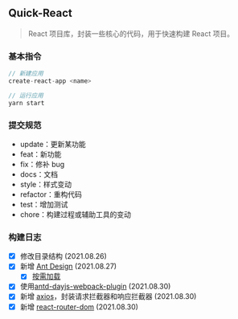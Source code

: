 <!--
 * @Author: 刘晨曦
 * @Date: 2021-08-26 16:19:51
 * @LastEditTime: 2021-09-04 12:01:36
 * @LastEditors: Please set LastEditors
 * @Description: In User Settings Edit
 * @FilePath: \react\react-demo\README.md
-->

## Quick-React

> React 项目库，封装一些核心的代码，用于快速构建 React 项目。

### 基本指令

```js
// 新建应用
create-react-app <name>

// 运行应用
yarn start
```

### 提交规范

- update：更新某功能
- feat：新功能
- fix：修补 bug
- docs：文档
- style：样式变动
- refactor：重构代码
- test：增加测试
- chore：构建过程或辅助工具的变动

### 构建日志

- [x] 修改目录结构 (2021.08.26)
- [x] 新增 [Ant Design](https://ant.design/docs/react/introduce-cn) (2021.08.27)
  - [x] [按需加载](https://zhuanlan.zhihu.com/p/163135023)
- [x] 使用[antd-dayjs-webpack-plugin](https://github.com/ant-design/antd-dayjs-webpack-plugin) (2021.08.30)
- [x] 新增 [axios](https://github.com/axios/axios)，封装请求拦截器和响应拦截器 (2021.08.30)
- [x] 新增 [react-router-dom](https://www.npmjs.com/package/react-router-dom) (2021.08.30)
